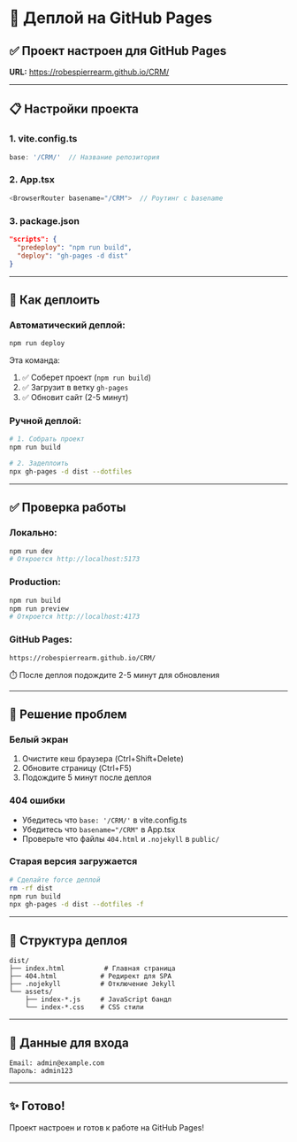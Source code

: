 # 🚀 Деплой на GitHub Pages

## ✅ Проект настроен для GitHub Pages

**URL:** https://robespierrearm.github.io/CRM/

---

## 📋 Настройки проекта

### 1. vite.config.ts
```typescript
base: '/CRM/'  // Название репозитория
```

### 2. App.tsx
```typescript
<BrowserRouter basename="/CRM">  // Роутинг с basename
```

### 3. package.json
```json
"scripts": {
  "predeploy": "npm run build",
  "deploy": "gh-pages -d dist"
}
```

---

## 🔧 Как деплоить

### Автоматический деплой:
```bash
npm run deploy
```

Эта команда:
1. ✅ Соберет проект (`npm run build`)
2. ✅ Загрузит в ветку `gh-pages`
3. ✅ Обновит сайт (2-5 минут)

### Ручной деплой:
```bash
# 1. Собрать проект
npm run build

# 2. Задеплоить
npx gh-pages -d dist --dotfiles
```

---

## ✅ Проверка работы

### Локально:
```bash
npm run dev
# Откроется http://localhost:5173
```

### Production:
```bash
npm run build
npm run preview
# Откроется http://localhost:4173
```

### GitHub Pages:
```
https://robespierrearm.github.io/CRM/
```

⏱️ После деплоя подождите 2-5 минут для обновления

---

## 🐛 Решение проблем

### Белый экран
1. Очистите кеш браузера (Ctrl+Shift+Delete)
2. Обновите страницу (Ctrl+F5)
3. Подождите 5 минут после деплоя

### 404 ошибки
- Убедитесь что `base: '/CRM/'` в vite.config.ts
- Убедитесь что `basename="/CRM"` в App.tsx
- Проверьте что файлы `404.html` и `.nojekyll` в `public/`

### Старая версия загружается
```bash
# Сделайте force деплой
rm -rf dist
npm run build
npx gh-pages -d dist --dotfiles -f
```

---

## 📁 Структура деплоя

```
dist/
├── index.html          # Главная страница
├── 404.html           # Редирект для SPA
├── .nojekyll          # Отключение Jekyll
└── assets/
    ├── index-*.js     # JavaScript бандл
    └── index-*.css    # CSS стили
```

---

## 🔐 Данные для входа

```
Email: admin@example.com
Пароль: admin123
```

---

## ✨ Готово!

Проект настроен и готов к работе на GitHub Pages!
